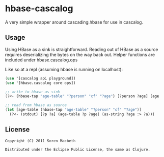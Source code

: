 # hbase-cascalog

A very simple wrapper around cascading.hbase for use in cascalog.

## Usage

Using HBase as a sink is straightforward. Reading out of HBase as a source requires deserializing the bytes on the way back out. Helper functions are included under hbase.cascalog.ops

Like so at a repl (assuming hbase is running on localhost):

```clojure
(use '[cascalog api playground])
(use '[hbase.cascalog core ops])

;; write to hbase as sink
(?<- (hbase-tap "age-table" "?person" "cf" "?age") [?person ?age] (age ?person ?age))

;; read from hbase as source
(let [age-table (hbase-tap "age-table" "?person" "cf" "?age")]
  (?<- (stdout) [?p ?a] (age-table ?p ?age) (as-string ?age :> ?a))) 
```
## License

```
Copyright (C) 2011 Soren Macbeth

Distributed under the Eclipse Public License, the same as Clojure.
```

